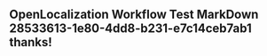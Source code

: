 <properties
ms.topic="hero-topic"
ms.test1="hero-topic"
ms.test2="test"/>

## OpenLocalization Workflow Test MarkDown 28533613-1e80-4dd8-b231-e7c14ceb7ab1 thanks!
<!--HONumber=Mar16_HO2-->
